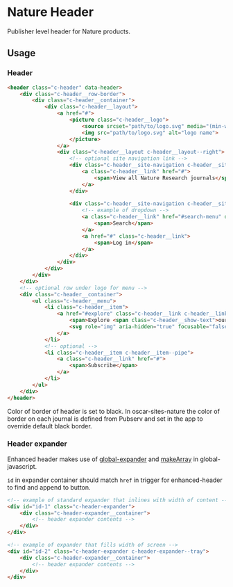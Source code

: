 # Nature Header

Publisher level header for Nature products.

## Usage

### Header

```html
<header class="c-header" data-header>
    <div class="c-header__row-border">
        <div class="c-header__container">
            <div class="c-header__layout">
                <a href="#">
                    <picture class="c-header__logo">
                        <source srcset="path/to/logo.svg" media="(min-width: 769px)">
                        <img src="path/to/logo.svg" alt="logo name">
                    </picture>
                </a>
                <div class="c-header__layout c-header__layout--right">
                    <!-- optional site navigation link -->
                    <div class="c-header__site-navigation c-header__site-navigation--show-at-md">
                        <a class="c-header__link" href="#">
                            <span>View all Nature Research journals</span>
                        </a>
                    </div>
                    
                    <div class="c-header__site-navigation c-header__site-navigation--border-left">
                        <!-- example of dropdown -->
                        <a class="c-header__link" href="#search-menu" data-header-expander>
                            <span>Search</span>
                        </a>
                        <a href="#" class="c-header__link">
                            <span>Log in</span>
                        </a>
                    </div>
                </div>
            </div>
        </div>
    </div>
    <!-- optional row under logo for menu -->
    <div class="c-header__container">
        <ul class="c-header__menu">
            <li class="c-header__item">
                <a href="#explore" class="c-header__link c-header__link--dropdown" data-header-expander>
                    <span>Explore <span class="c-header__show-text">our content</span></span>
                    <svg role="img" aria-hidden="true" focusable="false" height="16" viewBox="0 0 16 16" width="16" xmlns="http://www.w3.org/2000/svg">...</svg>
                </a>
            </li>
            <!-- optional -->
            <li class="c-header__item c-header__item--pipe">
                <a class="c-header__link" href="#">
                    <span>Subscribe</span>
                </a>
            </li>            
        </ul>
    </div>
</header>
```

Color of border of header is set to black. In oscar-sites-nature the color of border on each journal is defined from Pubserv and set in the app to override default black border.

### Header expander
Enhanced header makes use of [global-expander](https://github.com/springernature/frontend-toolkits/tree/master/toolkits/global/packages/global-expander)
and [makeArray](https://github.com/springernature/frontend-toolkits/tree/master/toolkits/global/packages/global-javascript#makearray) in global-javascript.  

`id` in expander container should match `href` in trigger for enhanced-header to find and append to button.   

```html
<!-- example of standard expander that inlines with width of content -->
<div id="id-1" class="c-header-expander">
    <div class="c-header-expander__container">
        <!-- header expander contents -->
    </div>
</div>

<!-- example of expander that fills width of screen -->
<div id="id-2" class="c-header-expander c-header-expander--tray">
    <div class="c-header-expander__container">
        <!-- header expander contents -->
    </div>
</div>
```
